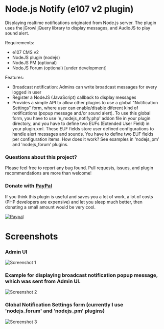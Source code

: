 Node.js Notify (e107 v2 plugin)
===============================

Displaying realtime notifications originated from Node.js server. The plugin uses the jGrowl jQuery library to display messages, and AudioJS to play sound alert.

Requirements:
- e107 CMS v2
- NodeJS plugin (nodejs)
- NodeJS PM (optional)
- NodeJS Forum (optional) [under development]

Features:
- Broadcast notification: Admins can write broadcast messages for every logged in user
- Register a NodeJS (JavaScript) callback to display messages
- Provides a simple API to allow other plugins to use a global "Notification Settings" form, where user can enable/disable diferent kind of notifications (popup message and/or sound alert). To use this global form, you have to use 'e_nodejs_notify.php' addon file in your plugin directory, and you have to define two EUFs (Extended User Field) in your plugin.xml. These EUF fields store user defined configurations to handle alert messages and sounds. You have to define two EUF fields per configuration items. How does it work? See examples in 'nodejs_pm' and 'nodejs_forum' plugins.

### Questions about this project?

Please feel free to report any bug found. Pull requests, issues, and plugin recommendations are more than welcome!

### Donate with [PayPal](https://www.paypal.com/cgi-bin/webscr?cmd=_s-xclick&hosted_button_id=PQYDBAMQ3D2UG)

If you think this plugin is useful and saves you a lot of work, a lot of costs (PHP developers are expensive) and let you sleep much better, then donating a small amount would be very cool.

[![Paypal](https://www.paypalobjects.com/en_US/i/btn/btn_donateCC_LG.gif)](https://www.paypal.com/cgi-bin/webscr?cmd=_s-xclick&hosted_button_id=PQYDBAMQ3D2UG)

Screenshots
===========

### Admin UI
![Screenshot 1](https://www.dropbox.com/s/8xsrml04thjsqag/01.png?dl=1)

### Example for displaying broadcast notification popup message, which was sent from Admin UI.
![Screenshot 2](https://www.dropbox.com/s/3pbqngycy86jnq1/02.png?dl=1)

### Global Notification Settings form (currently I use 'nodejs_forum' and 'nodejs_pm' plugins)
![Screenshot 3](https://www.dropbox.com/s/ekmhwvcqp9zwt3r/03.png?dl=1)


